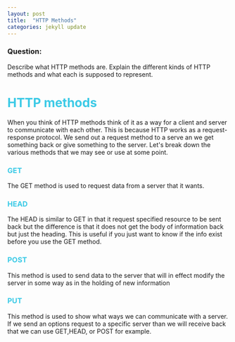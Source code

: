 ```yaml
---
layout: post
title:  "HTTP Methods"
categories: jekyll update
---
```

### Question:
Describe what HTTP methods are. Explain the different kinds of HTTP methods and what each is supposed to represent.


<h1 style="color:#3CCAE6">HTTP methods</h1>

When you think of HTTP methods think of it as a way for a client and server to communicate with each other. This is because HTTP works as a request-response protocol. We send out a request method to a serve an we get something back or give something to the server. Let's break down the various methods that we may see or use at some point. 


<h3 style="color:#3CCAE6">GET</h3>

The GET method is used to request data from a server that it wants. 

<h3 style="color:#3CCAE6">HEAD</h3>

The HEAD is similar to GET in that it request specified resource to be sent back but the difference is that it does not get the body of information back but just the heading. This is useful if you just want to know if the info exist before you use the GET method. 

<h3 style="color:#3CCAE6">POST</h3>
This method is used to send data to the server that will in effect modify the server in some way as in the holding of new information

<h3 style="color:#3CCAE6">PUT</h3>

This method is used to show what ways we can communicate with a server. If we send an options request to a specific server than we will receive back that we can use GET,HEAD, or POST for example. 



